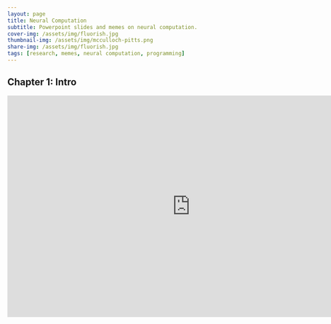```yaml
---
layout: page
title: Neural Computation 
subtitle: Powerpoint slides and memes on neural computation.
cover-img: /assets/img/fluorish.jpg
thumbnail-img: /assets/img/mcculloch-pitts.png
share-img: /assets/img/fluorish.jpg
tags: [research, memes, neural computation, programming]
---
```

## Chapter 1: Intro
<iframe src="https://office365stanford-my.sharepoint.com/personal/ateecup_stanford_edu/_layouts/15/Doc.aspx?sourcedoc={94485c2a-c672-4e27-8f65-cef822453f71}&amp;action=embedview&amp;wdAr=1.7777777777777777" width="826px" height="500px" frameborder="0">This is an embedded <a target="_blank" href="https://office.com">Microsoft Office</a> presentation, powered by <a target="_blank" href="https://office.com/webapps">Office</a>.</iframe>

